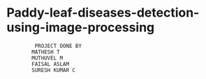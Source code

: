 # Paddy-leaf-diseases-detection-using-image-processing
             PROJECT DONE BY
            MATHESH T
            MUTHUVEL M
            FAISAL ASLAM
            SURESH KUMAR C
